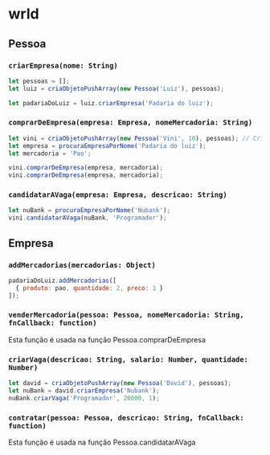 # wrld

## Pessoa

### `criarEmpresa(nome: String)`

```javascript
let pessoas = [];
let luiz = criaObjetoPushArray(new Pessoa('Luiz'), pessoas);

let padariaDoLuiz = luiz.criarEmpresa('Padaria do luiz');
```

### `comprarDeEmpresa(empresa: Empresa, nomeMercadoria: String)`

```javascript
let vini = criaObjetoPushArray(new Pessoa('Vini', 10), pessoas); // Cria pessoa com 10 moedas
let empresa = procuraEmpresaPorNome('Padaria do luiz');
let mercadoria = 'Pao';

vini.comprarDeEmpresa(empresa, mercadoria);
vini.comprarDeEmpresa(empresa, mercadoria);
```

### `candidatarAVaga(empresa: Empresa, descricao: String)`

```javascript
let nuBank = procuraEmpresaPorNome('Nubank');
vini.candidatarAVaga(nuBank, 'Programador');
```

## Empresa

### `addMercadorias(mercadorias: Object)`

```javascript
padariaDoLuiz.addMercadorias([
  { produto: pao, quantidade: 2, preco: 1 }
]);
```

### `venderMercadoria(pessoa: Pessoa, nomeMercadoria: String, fnCallback: function)`

Esta função é usada na função Pessoa.comprarDeEmpresa

### `criarVaga(descricao: String, salario: Number, quantidade: Number)`

```javascript
let david = criaObjetoPushArray(new Pessoa('David'), pessoas);
let nuBank = david.criarEmpresa('Nubank');
nuBank.criarVaga('Programador', 20000, 1);
```

### `contratar(pessoa: Pessoa, descricao: String, fnCallback: function)`

Esta função é usada na função Pessoa.candidatarAVaga
